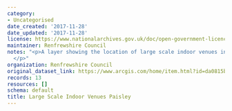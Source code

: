 ```yaml
---
category:
- Uncategorised
date_created: '2017-11-28'
date_updated: '2017-11-28'
license: https://www.nationalarchives.gov.uk/doc/open-government-licence/version/3/
maintainer: Renfrewshire Council
notes: "<p>A layer showing the location of large scale indoor venues in Paisley.\_\
  </p>"
organization: Renfrewshire Council
original_dataset_link: https://www.arcgis.com/home/item.html?id=da0815b4bdea4e819eeb0e3cceda635c
records: 13
resources: []
schema: default
title: Large Scale Indoor Venues Paisley
---
```

